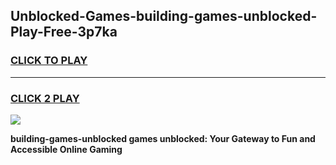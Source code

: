 
## Unblocked-Games-building-games-unblocked-Play-Free-3p7ka
<h3>
<a href="https://premium76.site?title=building-games-unblocked&ref=21A">CLICK TO PLAY</a></h3>
<hr>

<h3>
<a href="https://premium76.site?title=building-games-unblocked&ref=21A">CLICK 2 PLAY</a>
  
</h3>

<a href="https://premium76.site?title=building-games-unblocked&ref=21A"><img src="https://clearcache.store/games.png"></a>


**building-games-unblocked games unblocked: Your Gateway to Fun and Accessible Online Gaming**
